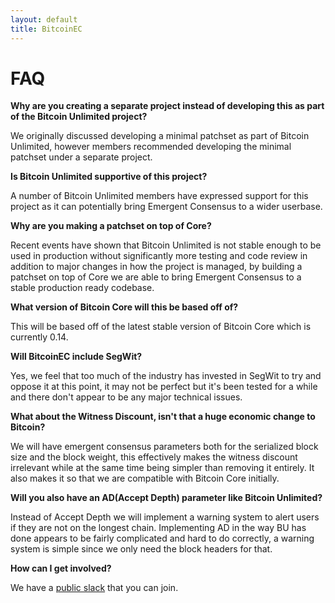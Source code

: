 ```yaml
---
layout: default
title: BitcoinEC
---
```


# FAQ

**Why are you creating a separate project instead of developing this as part of the Bitcoin Unlimited project?**

We originally discussed developing a minimal patchset as part of Bitcoin Unlimited, however members recommended developing the minimal patchset under a separate project.

**Is Bitcoin Unlimited supportive of this project?**

A number of Bitcoin Unlimited members have expressed support for this project as it can potentially bring Emergent Consensus to a wider userbase.

**Why are you making a patchset on top of Core?**

Recent events have shown that Bitcoin Unlimited is not stable enough to be used in production without significantly more testing and code review in addition to major changes in how the project is managed, by building a patchset on top of Core we are able to bring Emergent Consensus to a stable production ready codebase.

**What version of Bitcoin Core will this be based off of?**

This will be based off of the latest stable version of Bitcoin Core which is currently 0.14.

**Will BitcoinEC include SegWit?**

Yes, we feel that too much of the industry has invested in SegWit to try and oppose it at this point, it may not be perfect but it's been tested for a while and there don't appear to be any major technical issues.

**What about the Witness Discount, isn't that a huge economic change to Bitcoin?**

We will have emergent consensus parameters both for the serialized block size and the block weight, this effectively makes the witness discount irrelevant while at the same time being simpler than removing it entirely. It also makes it so that we are compatible with Bitcoin Core initially.

**Will you also have an AD(Accept Depth) parameter like Bitcoin Unlimited?**

Instead of Accept Depth we will implement a warning system to alert users if they are not on the longest chain. Implementing AD in the way BU has done appears to be fairly complicated and hard to do correctly, a warning system is simple since we only need the block headers for that.

**How can I get involved?**

We have a [public slack](https://bitcoinec.herokuapp.com/) that you can join.